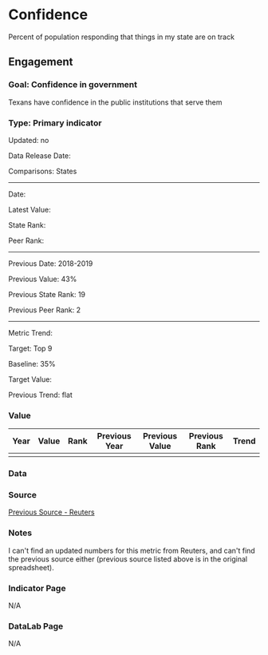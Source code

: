 # Confidence

Percent of population responding that things in my state are on track

## Engagement

### Goal: Confidence in government

Texans have confidence in the public institutions that serve them

### Type: Primary indicator

Updated: no

Data Release Date: 

Comparisons: States

----

Date: 

Latest Value:  

State Rank: 

Peer Rank: 


----

Previous Date: 2018-2019

Previous Value: 43%

Previous State Rank: 19

Previous Peer Rank: 2


----
Metric Trend: 

Target: Top 9

Baseline: 35%

Target Value:  

Previous Trend: flat



### Value

| Year      |  Value      | Rank        | Previous Year | Previous Value | Previous Rank | Trend | 
| ----------- | ----------- | ----------- | ----------- | ----------- | ----------- | -----------|
|       |           |            |         |            |        |        | 

### Data

### Source

[Previous Source - Reuters](https://polling.reuters.com/#!response/CP1B/type/smallest/dates/20180409-20190409/collapsed/false)

### Notes

I can't find an updated numbers for this metric from Reuters, and can't find the previous source either (previous source listed above is in the original spreadsheet).

### Indicator Page

N/A


### DataLab Page

N/A
